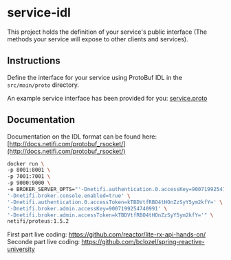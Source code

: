 # service-idl
This project holds the definition of your service's public interface (The methods your service will expose to other clients and services).

## Instructions
Define the interface for your service using ProtoBuf IDL in the `src/main/proto` directory.

An example service interface has been provided for you: [service.proto](https://github.com/netifi/proteus-quickstart/blob/master/service-idl/src/main/proto/io/netifi/proteus/quickstart/service/protobuf/service.proto)

## Documentation
Documentation on the IDL format can be found here: [http://docs.netifi.com/protobuf_rsocket/](http://docs.netifi.com/protobuf_rsocket/)

```bash
docker run \
-p 8001:8001 \
-p 7001:7001 \
-p 9000:9000 \
-e BROKER_SERVER_OPTS="'-Dnetifi.authentication.0.accessKey=9007199254740991'  \
'-Dnetifi.broker.console.enabled=true' \
'-Dnetifi.authentication.0.accessToken=kTBDVtfRBO4tHOnZzSyY5ym2kfY=' \
'-Dnetifi.broker.admin.accessKey=9007199254740991' \
'-Dnetifi.broker.admin.accessToken=kTBDVtfRBO4tHOnZzSyY5ym2kfY='" \
netifi/proteus:1.5.2
```

First part live coding: https://github.com/reactor/lite-rx-api-hands-on/ 
Seconde part live coding: https://github.com/bclozel/spring-reactive-university
